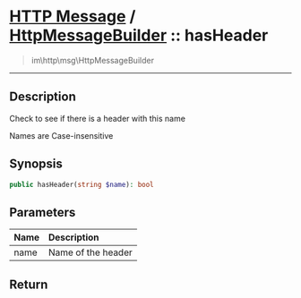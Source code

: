 # [HTTP Message](http.md) / [HttpMessageBuilder](http-HttpMessageBuilder.md) :: hasHeader
 > im\http\msg\HttpMessageBuilder
____

## Description
Check to see if there is a header with this name

Names are Case-insensitive

## Synopsis
```php
public hasHeader(string $name): bool
```

## Parameters
| Name | Description |
| :--- | :---------- |
| name | Name of the header |

## Return

